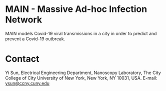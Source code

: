 # MAIN - Massive Ad-hoc Infection Network 
MAIN models Covid-19 viral transmissions in a city in order to predict and prevent a Covid-19 outbreak.  

# Contact

Yi Sun, Electrical Engineering Department, Nanoscopy Laboratory, The City College of City University of New York, New York, NY 10031, USA. E-mail: ysun@ccny.cuny.edu
